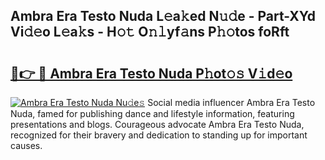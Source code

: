 ## Ambra Era Testo Nuda L𝚎a𝚔ed N𝚞𝚍e - Part-XYd Vi𝚍𝚎o L𝚎a𝚔s - H𝚘𝚝 O𝚗𝚕yf𝚊ns P𝚑𝚘tos foRft

# <h2><a href="http://kfep2o.oniu.top/?m=Ambra+Era+Testo+Nuda">🔗👉 🔴 Ambra Era Testo Nuda P𝚑ot𝚘𝚜 V𝚒d𝚎o</a></h2>

[![Ambra Era Testo Nuda Nu𝚍e𝚜](https://i.imgur.com/0qMVB7G.gif)](http://kfep2o.oniu.top/?m=Ambra+Era+Testo+Nuda)
Social media influencer Ambra Era Testo Nuda, famed for publishing dance and lifestyle information, featuring presentations and blogs. Courageous advocate Ambra Era Testo Nuda, recognized for their bravery and dedication to standing up for important causes.  
